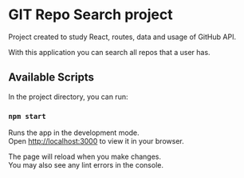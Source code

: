 # GIT Repo Search project

Project created to study React, routes, data and usage of GitHub API.

With this application you can search all repos that a user has.

## Available Scripts

In the project directory, you can run:

### `npm start`

Runs the app in the development mode.\
Open [http://localhost:3000](http://localhost:3000) to view it in your browser.

The page will reload when you make changes.\
You may also see any lint errors in the console.